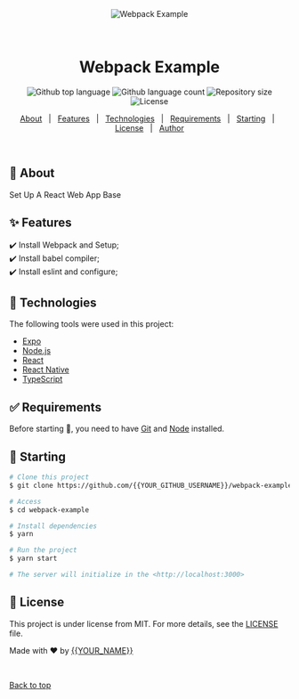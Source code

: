 <div align="center" id="top"> 
  <img src="./.github/app.gif" alt="Webpack Example" />

  &#xa0;

  <!-- <a href="https://webpackexample.netlify.app">Demo</a> -->
</div>

<h1 align="center">Webpack Example</h1>

<p align="center">
  <img alt="Github top language" src="https://img.shields.io/github/languages/top/{{YOUR_GITHUB_USERNAME}}/webpack-example?color=56BEB8">

  <img alt="Github language count" src="https://img.shields.io/github/languages/count/{{YOUR_GITHUB_USERNAME}}/webpack-example?color=56BEB8">

  <img alt="Repository size" src="https://img.shields.io/github/repo-size/{{YOUR_GITHUB_USERNAME}}/webpack-example?color=56BEB8">

  <img alt="License" src="https://img.shields.io/github/license/{{YOUR_GITHUB_USERNAME}}/webpack-example?color=56BEB8">

  <!-- <img alt="Github issues" src="https://img.shields.io/github/issues/{{YOUR_GITHUB_USERNAME}}/webpack-example?color=56BEB8" /> -->

  <!-- <img alt="Github forks" src="https://img.shields.io/github/forks/{{YOUR_GITHUB_USERNAME}}/webpack-example?color=56BEB8" /> -->

  <!-- <img alt="Github stars" src="https://img.shields.io/github/stars/{{YOUR_GITHUB_USERNAME}}/webpack-example?color=56BEB8" /> -->
</p>

<!-- Status -->

<!-- <h4 align="center"> 
	🚧  Webpack Example 🚀 Under construction...  🚧
</h4> 

<hr> -->

<p align="center">
  <a href="#dart-about">About</a> &#xa0; | &#xa0; 
  <a href="#sparkles-features">Features</a> &#xa0; | &#xa0;
  <a href="#rocket-technologies">Technologies</a> &#xa0; | &#xa0;
  <a href="#white_check_mark-requirements">Requirements</a> &#xa0; | &#xa0;
  <a href="#checkered_flag-starting">Starting</a> &#xa0; | &#xa0;
  <a href="#memo-license">License</a> &#xa0; | &#xa0;
  <a href="https://github.com/{{YOUR_GITHUB_USERNAME}}" target="_blank">Author</a>
</p>

<br>

## :dart: About ##

Set Up A React Web App Base

## :sparkles: Features ##

:heavy_check_mark: Install Webpack and Setup;\
:heavy_check_mark: Install babel compiler;\
:heavy_check_mark: Install eslint and configure;

## :rocket: Technologies ##

The following tools were used in this project:

- [Expo](https://expo.io/)
- [Node.js](https://nodejs.org/en/)
- [React](https://pt-br.reactjs.org/)
- [React Native](https://reactnative.dev/)
- [TypeScript](https://www.typescriptlang.org/)

## :white_check_mark: Requirements ##

Before starting :checkered_flag:, you need to have [Git](https://git-scm.com) and [Node](https://nodejs.org/en/) installed.

## :checkered_flag: Starting ##

```bash
# Clone this project
$ git clone https://github.com/{{YOUR_GITHUB_USERNAME}}/webpack-example

# Access
$ cd webpack-example

# Install dependencies
$ yarn

# Run the project
$ yarn start

# The server will initialize in the <http://localhost:3000>
```

## :memo: License ##

This project is under license from MIT. For more details, see the [LICENSE](LICENSE.md) file.


Made with :heart: by <a href="https://github.com/{{YOUR_GITHUB_USERNAME}}" target="_blank">{{YOUR_NAME}}</a>

&#xa0;

<a href="#top">Back to top</a>
